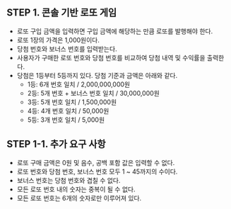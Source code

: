 ## STEP 1. 콘솔 기반 로또 게임

- 로또 구입 금액을 입력하면 구입 금액에 해당하는 만큼 로또를 발행해야 한다.
- 로또 1장의 가격은 1,000원이다.
- 당첨 번호와 보너스 번호를 입력받는다.
- 사용자가 구매한 로또 번호와 당첨 번호를 비교하여 당첨 내역 및 수익률을 출력한다.
- 당첨은 1등부터 5등까지 있다. 당첨 기준과 금액은 아래와 같다.
  - 1등: 6개 번호 일치 / 2,000,000,000원
  - 2등: 5개 번호 + 보너스 번호 일치 / 30,000,000원
  - 3등: 5개 번호 일치 / 1,500,000원
  - 4등: 4개 번호 일치 / 50,000원
  - 5등: 3개 번호 일치 / 5,000원

## STEP 1-1. 추가 요구 사항

- 로또 구매 금액은 0원 및 음수, 공백 포함 값은 입력할 수 없다.
- 로또 번호와 당첨 번호, 보너스 번호 모두 1 ~ 45까지의 수이다.
- 보너스 번호는 당첨 번호와 겹칠 수 없다.
- 모든 로또 번호 내의 숫자는 중복이 될 수 없다.
- 모든 로또 번호는 6개의 숫자로만 이루어져 있다.
